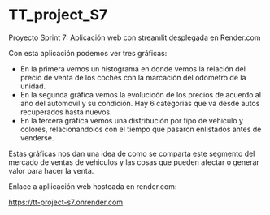 # TT_project_S7
Proyecto Sprint 7: Aplicación web con streamlit desplegada en Render.com

Con esta aplicación podemos ver tres gráficas:

- En la primera vemos un histograma en donde vemos la relación del precio de venta de los coches con la marcación del odometro de la unidad.
- En la segunda gráfica vemos la evolucioón de los precios de acuerdo al año del automovil y su condición. Hay 6 categorías que va desde autos recuperados hasta nuevos.
- En la tercera gráfica vemos una distribución por tipo de vehiculo y colores, relacionandolos con el tiempo que pasaron enlistados antes de venderse.

Estas gráficas nos dan una idea de como se comparta este segmento del mercado de ventas de vehiculos y las cosas que pueden afectar o generar valor para hacer la venta.

Enlace a apllicación web hosteada en render.com:

https://tt-project-s7.onrender.com
